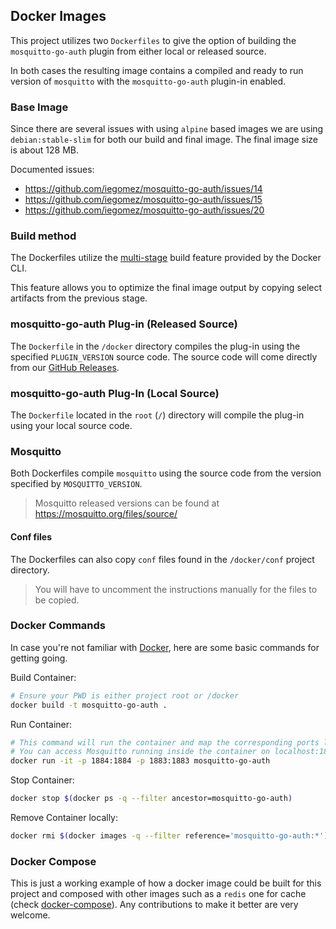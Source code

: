 ## Docker Images

This project utilizes two `Dockerfiles` to give the option of building the `mosquitto-go-auth` plugin from either local or released source.

In both cases the resulting image contains a compiled and ready to run version of `mosquitto` with the `mosquitto-go-auth` plugin-in enabled.

### Base Image
Since there are several issues with using `alpine` based images we are using `debian:stable-slim` for both our build and final image. The final image size is about 128 MB.

Documented issues: 
- https://github.com/iegomez/mosquitto-go-auth/issues/14
- https://github.com/iegomez/mosquitto-go-auth/issues/15
- https://github.com/iegomez/mosquitto-go-auth/issues/20 

### Build method
The Dockerfiles utilize the [multi-stage](https://docs.docker.com/develop/develop-images/multistage-build/) build feature provided by the Docker CLI.

This feature allows you to optimize the final image output by copying select artifacts from the previous stage.

### mosquitto-go-auth Plug-in (Released Source)
The `Dockerfile` in the `/docker` directory compiles the plug-in using the specified `PLUGIN_VERSION` source code. The source code will come directly from our [GitHub Releases](https://github.com/iegomez/mosquitto-go-auth/releases).

### mosquitto-go-auth Plug-In (Local Source)
The `Dockerfile` located in the `root` (`/`) directory will compile the plug-in using your local source code.

### Mosquitto
Both Dockerfiles compile `mosquitto` using the source code from the version specified by `MOSQUITTO_VERSION`. 

>Mosquitto released versions can be found at https://mosquitto.org/files/source/

#### Conf files
The Dockerfiles can also copy `conf` files found in the `/docker/conf` project directory. 

>You will have to uncomment the instructions manually for the files to be copied.


### Docker Commands

In case you're not familiar with [Docker](https://docs.docker.com/), here are some basic commands for getting going.

Build Container:
```sh
# Ensure your PWD is either project root or /docker
docker build -t mosquitto-go-auth .
```

Run Container:
```sh
# This command will run the container and map the corresponding ports locally.
# You can access Mosquitto running inside the container on localhost:1883 and localhost:1884 (WebSockets)
docker run -it -p 1884:1884 -p 1883:1883 mosquitto-go-auth 
```

Stop Container:
```sh
docker stop $(docker ps -q --filter ancestor=mosquitto-go-auth)
```

Remove Container locally:
```sh
docker rmi $(docker images -q --filter reference='mosquitto-go-auth:*')
```

### Docker Compose
This is just a working example of how a docker image could be built for this project and composed with other images such as a `redis` one for cache (check [docker-compose](docker-compose.yml)). Any contributions to make it better are very welcome.

